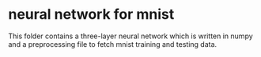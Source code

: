 # neural network for mnist 
This folder contains a three-layer neural network which is written in numpy and a preprocessing file to fetch mnist training and testing data.
